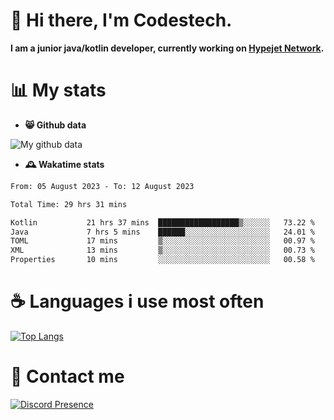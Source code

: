 # 👋 Hi there, I'm Codestech.
**I am a junior java/kotlin developer, currently working on [Hypejet Network](https://github.com/Hypejet).**

# 📊 My stats
- **😸 Github data**

![My github data](https://github-readme-stats.vercel.app/api?username=Codestech1&count_private=true&include_all_commits=true&theme=codeSTACKr)

- **🕰️ Wakatime stats**
<!--START_SECTION:waka-->

```txt
From: 05 August 2023 - To: 12 August 2023

Total Time: 29 hrs 31 mins

Kotlin           21 hrs 37 mins  ██████████████████▒░░░░░░   73.22 %
Java             7 hrs 5 mins    ██████░░░░░░░░░░░░░░░░░░░   24.01 %
TOML             17 mins         ▒░░░░░░░░░░░░░░░░░░░░░░░░   00.97 %
XML              13 mins         ▒░░░░░░░░░░░░░░░░░░░░░░░░   00.73 %
Properties       10 mins         ░░░░░░░░░░░░░░░░░░░░░░░░░   00.58 %
```

<!--END_SECTION:waka-->

# ☕ Languages i use most often
[![Top Langs](https://github-readme-stats.vercel.app/api/top-langs/?username=Codestech1&layout=compact&langs_count=8&exclude_repo=window5000.github.io&theme=codeSTACKr)](https://github.com/anuraghazra/github-readme-stats)

# 💬 Contact me
[![Discord Presence](https://lanyard.cnrad.dev/api/650718742157852740)](https://discord.com/users/650718742157852740)
</br>
